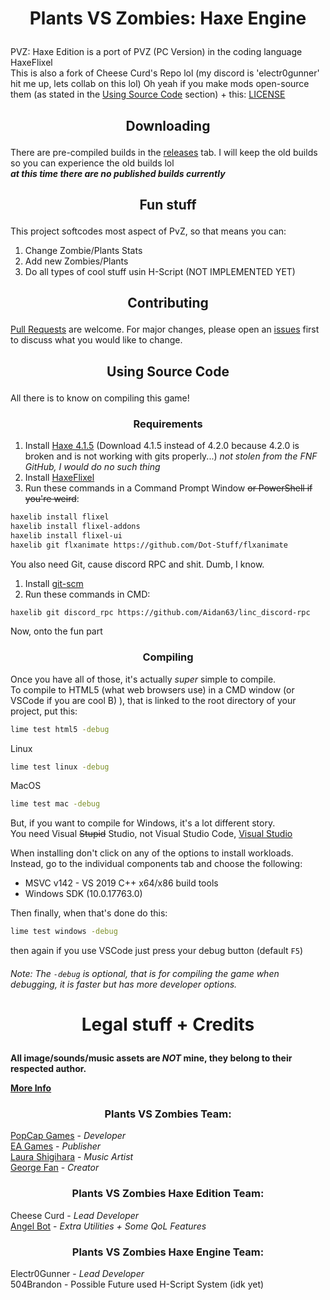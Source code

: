 # <p align="center">Plants VS Zombies: Haxe Engine</p>

PVZ: Haxe Edition is a port of PVZ (PC Version) in the coding language HaxeFlixel\
This is also a fork of Cheese Curd's Repo lol (my discord is 'electr0gunner' hit me up, lets collab on this lol)
Oh yeah if you make mods open-source them (as stated in the [Using Source Code](https://github.com/Electr0Gunner/PlantsVSZombiesHaxeEngine#using-source-code) section) + this: [LICENSE](https://github.com/Electr0Gunner/PlantsVSZombiesHaxeEngine/blob/main/LICENSE)

## <p align="center">Downloading</p>

There are pre-compiled builds in the [releases](https://github.com/Electr0Gunner/PlantsVSZombiesHaxeEngine/releases) tab. I will keep the old builds so you can experience the old builds lol\
***at this time there are no published builds currently***

## <p align="center">Fun stuff</p>

This project softcodes most aspect of PvZ, so that means you can:
1. Change Zombie/Plants Stats
2. Add new Zombies/Plants
3. Do all types of cool stuff usin H-Script (NOT IMPLEMENTED YET)

## <p align="center">Contributing</p>
[Pull Requests](https://github.com/Electr0Gunner/PlantsVSZombiesHaxeEngine/pulls) are welcome. For major changes, please open an [issues](https://github.com/Electr0Gunner/PlantsVSZombiesHaxeEngine/issues) first to discuss what you would like to change.

## <p align="center">Using Source Code</p>
All there is to know on compiling this game!
### <p align="center">Requirements</p>

1. Install [Haxe 4.1.5](https://haxe.org/download/version/4.1.5/)
(Download 4.1.5 instead of 4.2.0 because 4.2.0 is broken and is not working with gits properly...) *not stolen from the FNF GitHub, I would do no such thing*
2. Install [HaxeFlixel](https://haxeflixel.com/documentation/install-haxeflixel/)
3. Run these commands in a Command Prompt Window ~~or PowerShell if you're weird~~:
```bash
haxelib install flixel
haxelib install flixel-addons
haxelib install flixel-ui
haxelib git flxanimate https://github.com/Dot-Stuff/flxanimate
```
You also need Git, cause discord RPC and shit. Dumb, I know.
1. Install [git-scm](https://git-scm.com/downloads)
2. Run these commands in CMD:
```bash
haxelib git discord_rpc https://github.com/Aidan63/linc_discord-rpc
```
Now, onto the fun part
### <p align="center">Compiling</p>

Once you have all of those, it's actually *super* simple to compile.\
To compile to HTML5 (what web browsers use) in a CMD window (or VSCode if you are cool B) ), that is linked to the root directory of your project, put this:
```bash
lime test html5 -debug
```
Linux
```bash
lime test linux -debug
```
MacOS
```Bash
lime test mac -debug
```
But, if you want to compile for Windows, it's a lot different story.\
You need Visual ~~Stupid~~ Studio, not Visual Studio Code, [Visual Studio](https://visualstudio.microsoft.com/downloads/)

When installing don't click on any of the options to install workloads. Instead, go to the individual components tab and choose the following:
* MSVC v142 - VS 2019 C++ x64/x86 build tools
* Windows SDK (10.0.17763.0)

Then finally, when that's done do this:
```bash
lime test windows -debug
```
then again if you use VSCode just press your debug button (default `F5`)

###### Note: The ```-debug``` is optional, that is for compiling the game when debugging, it is faster but has more developer options.
# <p align="center">Legal stuff + Credits</p>
**All image/sounds/music assets are *NOT* mine, they belong to their respected author.**

[**More Info**](https://github.com/Electr0Gunner/PlantsVSZombiesHaxeEngine/blob/main/assets/SpecialThanks.txt)
### <p align="center">Plants VS Zombies Team:<lp>

[PopCap Games](https://www.ea.com/ea-studios/popcap) - *Developer*\
[EA Games](https://www.ea.com/) - *Publisher*\
[Laura Shigihara](https://www.laurashigihara.com/) - *Music Artist*\
[George Fan](https://twitter.com/thegeorgefan) - *Creator*

### <p align="center">Plants VS Zombies Haxe Edition Team:</p>
Cheese Curd - *Lead Developer*\
[Angel Bot](https://github.com/AngelDTF) - *Extra Utilities + Some QoL Features*

### <p align="center">Plants VS Zombies Haxe Engine Team:</p>
Electr0Gunner - *Lead Developer*\
504Brandon - Possible Future used H-Script System (idk yet)

